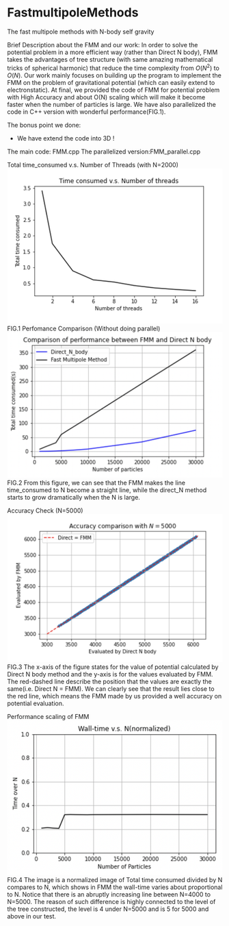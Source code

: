 # FastmultipoleMethods
The fast multipole methods with N-body self gravity

Brief Description about the FMM and our work:
In order to solve the potential problem in a more efficient way (rather than Direct N body), FMM takes the advantages of tree structure (with same amazing mathematical tricks of spherical harmonic) that reduce the time complexity from $O(N^2)$ to $O(N)$. Our work mainly focuses on building up the program to implement the FMM on the problem of gravitational potential (which can easily extend to electronstatic). At final, we provided the code of FMM for potential problem with High Accuracy and about O(N) scaling which will make it become faster when the number of particles is large. We have also parallelized the code in C++ version with wonderful performance(FIG.1).

The bonus point we done:
- We have extend the code into 3D !

The main code: FMM.cpp  The parallelized version:FMM_parallel.cpp

Total time_consumed v.s. Number of Threads (with N=2000)
![Image text](https://github.com/technic960183/FastmultipoleMethods/blob/main/Figure/T_N_thr.png)
FIG.1  Perfomance Comparison (Without doing parallel)
![Image text](https://github.com/technic960183/FastmultipoleMethods/blob/main/Figure/Comparison_performance.png)
FIG.2
From this figure, we can see that the FMM makes the line time_consumed to N become a straight line, while the direct_N method starts to grow dramatically when the N is large. 

Accuracy Check (N=5000)
![Image text](https://github.com/technic960183/FastmultipoleMethods/blob/main/Figure/Value_compare.png)
FIG.3
The x-axis of the figure states for the value of potential calculated by Direct N body method and the y-axis is for the values evaluated by FMM. The red-dashed line describe the position that the values are exactly the same(i.e. Direct N = FMM). We can clearly see that the result lies close to the red line, which means the FMM made by us provided a well accuracy on potential evaluation.

Performance scaling of FMM
![Image text](https://github.com/technic960183/FastmultipoleMethods/blob/main/Figure/time_N.png)
FIG.4
The image is a normalized image of Total time consumed divided by N compares to N, which shows in FMM the wall-time varies about proportional to N. Notice that there is an abruptly increasing line between N=4000 to N=5000. The reason of such difference is highly connected to the level of the tree constructed, the level is 4 under N=5000 and is 5 for 5000 and above in our test.
